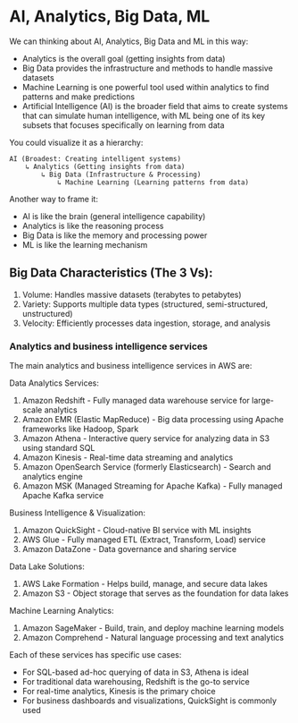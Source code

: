 # AI, Analytics, Big Data, ML

We can thinking about AI, Analytics, Big Data and ML in this way:

* Analytics is the overall goal (getting insights from data)
* Big Data provides the infrastructure and methods to handle massive datasets
* Machine Learning is one powerful tool used within analytics to find patterns and make predictions
* Artificial Intelligence (AI) is the broader field that aims to create systems that can simulate human intelligence, with ML being one of its key subsets that focuses specifically on learning from data

You could visualize it as a hierarchy:

```
AI (Broadest: Creating intelligent systems)
    ↳ Analytics (Getting insights from data)
        ↳ Big Data (Infrastructure & Processing)
            ↳ Machine Learning (Learning patterns from data)
```

Another way to frame it:

* AI is like the brain (general intelligence capability)
* Analytics is like the reasoning process
* Big Data is like the memory and processing power
* ML is like the learning mechanism



## Big Data Characteristics (The 3 Vs):

1. Volume: Handles massive datasets (terabytes to petabytes)
2. Variety: Supports multiple data types (structured, semi-structured, unstructured)
3. Velocity: Efficiently processes data ingestion, storage, and analysis



### Analytics and business intelligence services&#x20;

The main analytics and business intelligence services in AWS are:

Data Analytics Services:

1. Amazon Redshift - Fully managed data warehouse service for large-scale analytics
2. Amazon EMR (Elastic MapReduce) - Big data processing using Apache frameworks like Hadoop, Spark
3. Amazon Athena - Interactive query service for analyzing data in S3 using standard SQL
4. Amazon Kinesis - Real-time data streaming and analytics
5. Amazon OpenSearch Service (formerly Elasticsearch) - Search and analytics engine
6. Amazon MSK (Managed Streaming for Apache Kafka) - Fully managed Apache Kafka service

Business Intelligence & Visualization:

1. Amazon QuickSight - Cloud-native BI service with ML insights
2. AWS Glue - Fully managed ETL (Extract, Transform, Load) service
3. Amazon DataZone - Data governance and sharing service

Data Lake Solutions:

1. AWS Lake Formation - Helps build, manage, and secure data lakes
2. Amazon S3 - Object storage that serves as the foundation for data lakes

Machine Learning Analytics:

1. Amazon SageMaker - Build, train, and deploy machine learning models
2. Amazon Comprehend - Natural language processing and text analytics

Each of these services has specific use cases:

* For SQL-based ad-hoc querying of data in S3, Athena is ideal
* For traditional data warehousing, Redshift is the go-to service
* For real-time analytics, Kinesis is the primary choice
* For business dashboards and visualizations, QuickSight is commonly used

